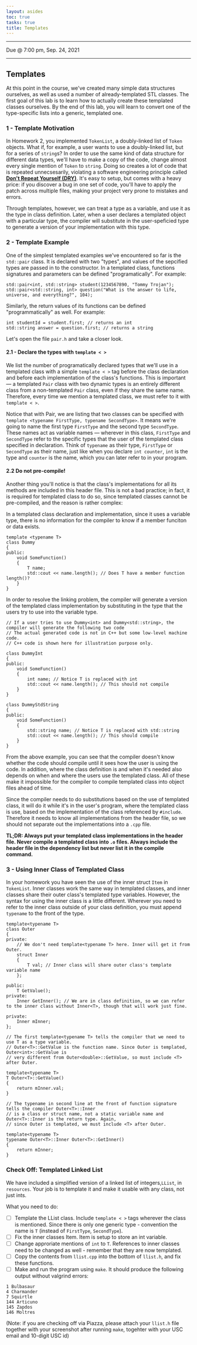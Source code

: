 ```yaml
---
layout: asides
toc: true
tasks: true
title: Templates
---
```



--------

Due @ 7:00 pm, Sep. 24, 2021

--------

## Templates

At this point in the course, we've created many simple data structures ourselves, as well as used a number of already-templated STL classes. The first goal of this lab is to learn how to actually create these templated classes ourselves. By the end of this lab, you will learn to convert one of the type-specific lists into a generic, templated one.

### 1 - Template Motivation

In Homework 2, you implemented `TokenList`, a doubly-linked list of `Token` objects. What if, for example, a user wants to use a doubly-linked list, but for a series of `string`s? In order to use the same kind of data structure for different data types, we'll have to make a copy of the code, change almost every single mention of `Token` to `string`. Doing so creates a lot of code that is repeated unnecsesarily, violating a software engineering principle called [**Don't Repeat Yourself (DRY)**](http://en.wikipedia.org/wiki/Don't_repeat_yourself). It's easy to setup, but comes with a heavy price: if you discover a bug in one set of code, you'll have to apply the patch across multiple files, making your project very prone to mistakes and errors.

Through templates, however, we can treat a type as a variable, and use it as the type in class definition. Later, when a user declares a templated object with a particular type, the compiler will substitute in the user-speficied type to generate a version of your implementation with this type.

### 2 - Template Example

One of the simplest templated examples we've encountered so far is the `std::pair` class. It is declared with two "types", and values of the sepcified types are passed in to the constructor. In a templated class, functions signatures and parameters can be defined "programatically". For example:

```
std::pair<int, std::string> student(1234567890, "Tommy Trojan");
std::pair<std::string, int> question("What is the answer to life, universe, and everything?", 104);
```

Similarly, the return values of its functions can be defined "programmatically" as well. For example:

```
int studentId = student.first; // returns an int
std::string answer = question.first; // returns a string
```

Let's open the file `pair.h` and take a closer look.

#### 2.1 - Declare the types with `template < >`

We list the number of programatically declared types that we'll use in a templated class with a simple `template < >` tag before the class declaration and before each implementation of the class's functions. This is important — a templated `Pair` class with two dynamic types is an entirely different class from a non-templated `Pair` class, even if they share the same name. Therefore, every time we mention a templated class, we must refer to it with `template < >`.

Notice that with Pair, we are listing that two classes can be specified with `template <typename FirstType, typename SecondType>`. It means we're going to name the first type `FirstType` and the second type `SecondType`. These names act as variable names — wherever in this class, `FirstType` and `SecondType` refer to the specific types that the user of the templated class specified in declaration. Think of `typename` as their type, `FirstType` or `SecondType` as their name, just like when you declare `int counter`, `int` is the type and `counter` is the name, which you can later refer to in your program.

#### 2.2 Do not pre-compile!

Another thing you'll notice is that the class's implementations for all its methods are included in this header file. This is not a bad practice; in fact, it is required for templated class to do so, since templated classes cannot be pre-compiled, and the reason is rather complex:

In a templated class declaration and implementation, since it uses a variable type, there is no information for the compiler to know if a member funciton or data exists.

```
template <typename T>
class Dummy
{
public:
	void SomeFunction() 
	{
		T name;
		std::cout << name.length(); // Does T have a member function length()?
	}
}
```

In order to resolve the linking problem, the compiler will generate a version of the templated class implementation by substituting in the type that the users try to use into the variable type.

```
// If a user tries to use Dummy<int> and Dummy<std::string>, the compiler will generate the following two code
// The actual generated code is not in C++ but some low-level machine code. 
// C++ code is shown here for illustration purpose only.

class DummyInt
{
public:
	void SomeFunction() 
	{
		int name; // Notice T is replaced with int
		std::cout << name.length(); // This should not compile
	}
}

class DummyStdString
{
public:
	void SomeFunction() 
	{
		std::string name; // Notice T is replaced with std::string
		std::cout << name.length(); // This should compile
	}
}
```

From the above example, you can see that the compiler doesn't know whether the code should compile until it sees how the user is using the code. In addition, where the class definition is and when it's needed also depends on when and where the users use the templated class. All of these make it impossible for the compiler to compile templated class into object files ahead of time. 

Since the compiler needs to do substitutions based on the use of templated class, it will do it while it's in the user's program, where the templated class is use, based on the implementation of the class referenced by `#include`. Therefore it needs to know all implementations from the header file, so we should not separate out the implementations into a `.cpp` file.

**TL;DR: Always put your templated class implementations in the header file. Never compile a templated class into `.o` files. Always include the header file in the dependency list but never list it in the compile command.**

### 3 - Using Inner Class of Templated Class

In your homework you have seen the use of the inner struct `Item` in `TokenList`. Inner classes work the same way in templated classes, and inner classes share their outer class's templated type variables. However, the syntax for using the inner class is a little different. Wherever you need to refer to the inner class outside of your class definition, you must append `typename` to the front of the type.

```
template<typename T>
class Outer
{
private:
	// We don't need template<typename T> here. Inner will get it from Outer.
	struct Inner
	{
		T val; // Inner class will share outer class's template variable name
	};
	
public:
	T GetValue();
private:
	Inner GetInner(); // We are in class definition, so we can refer to the inner class without Inner<T>, though that will work just fine.

private:
	Inner mInner;
};

// The first template<typename T> tells the compiler that we need to use T as a type variable.
// Outer<T>::GetValue is the function name. Since Outer is templated, Outer<int>::GetValue is 
// very different from Outer<double>::GetValue, so must include <T> after Outer.

template<typename T>
T Outer<T>::GetValue()
{
	return mInner.val;
}

// The typename in second line at the front of function signature tells the compiler Outer<T>::Inner 
// is a class or struct name, not a static variable name and Outer<T>::Inner is the return type. Again, 
// since Outer is templated, we must include <T> after Outer.

template<typename T>
typename Outer<T>::Inner Outer<T>::GetInner()
{
	return mInner;
}
```

### Check Off: Templated Linked List 

We have included a simplified version of a linked list of integers,`LList`, in `resources`. Your job is to template it and make it usable with any class, not just ints.

What you need to do:

- [ ] Template the LList class. Include `template < >` tags wherever the class is mentioned. Since there is only one generic type - convention the name is `T` (instead of `FirstType`, `SecondType`).
- [ ] Fix the inner classes Item. Item is setup to store an int variable.
- [ ] Change approriate mentions of `int` to `T`. References to inner classes need to be changed as well - remember that they are now templated.
- [ ] Copy the contents from `llist.cpp` into the bottom of `llist.h`, and fix these functions.
- [ ] Make and run the program using `make`. It should produce the following output without valgrind errors:

```
1 Bulbasaur
4 Charmander
7 Squirtle
144 Articuno
145 Zapdos
146 Moltres
```

(Note: if you are checking off via Piazza, please attach your `llist.h` file together with your screenshot after running `make`, togehter with your USC email and 10-digit USC id)
